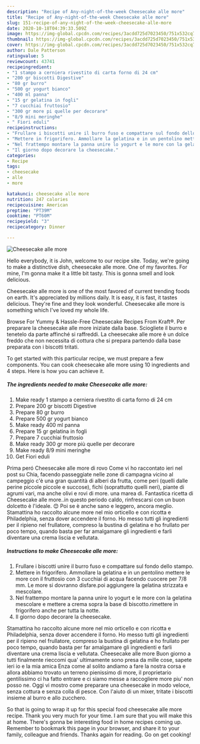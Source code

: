 ```yaml
---
description: "Recipe of Any-night-of-the-week Cheesecake alle more"
title: "Recipe of Any-night-of-the-week Cheesecake alle more"
slug: 151-recipe-of-any-night-of-the-week-cheesecake-alle-more
date: 2020-10-18T04:39:33.509Z
image: https://img-global.cpcdn.com/recipes/3acdd725d7023450/751x532cq70/cheesecake-alle-more-recipe-main-photo.jpg
thumbnail: https://img-global.cpcdn.com/recipes/3acdd725d7023450/751x532cq70/cheesecake-alle-more-recipe-main-photo.jpg
cover: https://img-global.cpcdn.com/recipes/3acdd725d7023450/751x532cq70/cheesecake-alle-more-recipe-main-photo.jpg
author: Dale Patterson
ratingvalue: 5
reviewcount: 43741
recipeingredient:
- "1 stampo a cerniera rivestito di carta forno di 24 cm"
- "200 gr biscotti Digestive"
- "80 gr burro"
- "500 gr yogurt bianco"
- "400 ml panna"
- "15 gr gelatina in fogli"
- "7 cucchiai fruttosio"
- "300 gr more pi quelle per decorare"
- "8/9 mini meringhe"
- " Fiori eduli"
recipeinstructions:
- "Frullare i biscotti unire il burro fuso e compattare sul fondo dello stampo."
- "Mettere in frigorifero. Ammollare la gelatina e in un pentolino mettere le more con il fruttosio con 3 cucchiai di acqua facendo cuocere per 7/8 mm. Le more si dovranno disfare.poi aggiungere la gelatina strizzata e mescolare."
- "Nel frattempo montare la panna unire lo yogurt e le more con la gelatina mescolare e mettere a crema sopra la base di biscotto.rimettere in frigorifero anche per tutta la notte."
- "Il giorno dopo decorare la cheesecake."
categories:
- Recipe
tags:
- cheesecake
- alle
- more

katakunci: cheesecake alle more 
nutrition: 247 calories
recipecuisine: American
preptime: "PT39M"
cooktime: "PT60M"
recipeyield: "3"
recipecategory: Dinner

---
```



![Cheesecake alle more](https://img-global.cpcdn.com/recipes/3acdd725d7023450/751x532cq70/cheesecake-alle-more-recipe-main-photo.jpg)

Hello everybody, it is John, welcome to our recipe site. Today, we're going to make a distinctive dish, cheesecake alle more. One of my favorites. For mine, I'm gonna make it a little bit tasty. This is gonna smell and look delicious.

Cheesecake alle more is one of the most favored of current trending foods on earth. It's appreciated by millions daily. It is easy, it is fast, it tastes delicious. They're fine and they look wonderful. Cheesecake alle more is something which I've loved my whole life.

Browse For Yummy &amp; Hassle-Free Cheesecake Recipes From Kraft®. Per preparare la cheesecake alle more iniziate dalla base. Sciogliete il burro e tenetelo da parte affinché si raffreddi. La cheesecake alle more è un dolce freddo che non necessita di cottura che si prepara partendo dalla base preparata con i biscotti tritati.


To get started with this particular recipe, we must prepare a few components. You can cook cheesecake alle more using 10 ingredients and 4 steps. Here is how you can achieve it.

<!--inarticleads1-->

##### The ingredients needed to make Cheesecake alle more:

1. Make ready 1 stampo a cerniera rivestito di carta forno di 24 cm
1. Prepare 200 gr biscotti Digestive
1. Prepare 80 gr burro
1. Prepare 500 gr yogurt bianco
1. Make ready 400 ml panna
1. Prepare 15 gr gelatina in fogli
1. Prepare 7 cucchiai fruttosio
1. Make ready 300 gr more più quelle per decorare
1. Make ready 8/9 mini meringhe
1. Get  Fiori eduli


Prima peró Cheesecake alle more di rovo Come vi ho raccontato ieri nel post su Chia, facendo passeggiate nelle zone di campagna vicino al campeggio c&#39;è una gran quantità di alberi da frutta, come peri (quelli dalle perine piccole piccole e succose), fichi (soprattutto quelli neri), piante di agrumi vari, ma anche olivi e rovi di more. una marea di. Fantastica ricetta di Cheesecake alle more..in questo periodo caldo, rinfrescarsi con un buon dolcetto è l&#39;ideale. 😊 Poi se è anche sano e leggero, ancora meglio. Stamattina ho raccolto alcune more nel mio orticello e con ricotta e Philadelphia, senza dover accendere il forno. Ho messo tutti gli ingredienti per il ripieno nel frullatore, compreso la bustina di gelatina e ho frullato per poco tempo, quando basta per far amalgamare gli ingredienti e farli diventare una crema liscia e vellutata. 

<!--inarticleads2-->

##### Instructions to make Cheesecake alle more:

1. Frullare i biscotti unire il burro fuso e compattare sul fondo dello stampo.
1. Mettere in frigorifero. Ammollare la gelatina e in un pentolino mettere le more con il fruttosio con 3 cucchiai di acqua facendo cuocere per 7/8 mm. Le more si dovranno disfare.poi aggiungere la gelatina strizzata e mescolare.
1. Nel frattempo montare la panna unire lo yogurt e le more con la gelatina mescolare e mettere a crema sopra la base di biscotto.rimettere in frigorifero anche per tutta la notte.
1. Il giorno dopo decorare la cheesecake.


Stamattina ho raccolto alcune more nel mio orticello e con ricotta e Philadelphia, senza dover accendere il forno. Ho messo tutti gli ingredienti per il ripieno nel frullatore, compreso la bustina di gelatina e ho frullato per poco tempo, quando basta per far amalgamare gli ingredienti e farli diventare una crema liscia e vellutata. Cheesecake alle more Buon giorno a tutti finalmente rieccomi qua&#39; ultimamente sono presa da mille cose, sapete ieri io e la mia amica Enza come al solito andiamo a fare la nostra corsa e allora abbiamo trovato un terreno pienissimo di more, il proprietario gentilissimo ci ha fatto entrare e ci siamo messe a raccogliere more piu&#39; non posso ne. Oggi vi mostro come preparare una cheesecake in modo veloce, senza cottura e senza colla di pesce. Con l&#39;aiuto di un mixer, tritate i biscotti insieme al burro e allo zucchero. 

So that is going to wrap it up for this special food cheesecake alle more recipe. Thank you very much for your time. I am sure that you will make this at home. There's gonna be interesting food in home recipes coming up. Remember to bookmark this page in your browser, and share it to your family, colleague and friends. Thanks again for reading. Go on get cooking!
